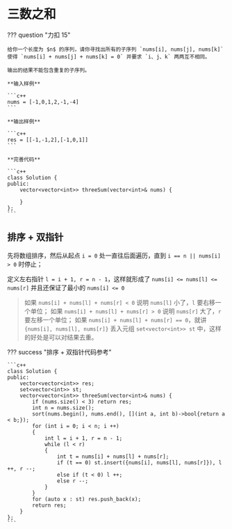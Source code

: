 # 三数之和

??? question "力扣 15"

    给你一个长度为 $n$ 的序列，请你寻找出所有的子序列 `nums[i], nums[j], nums[k]` 使得 `nums[i] + nums[j] + nums[k] = 0` 并要求 `i、j、k` 两两互不相同。

    输出的结果不能包含重复的子序列。

    **输入样例**

    ```c++
    nums = [-1,0,1,2,-1,-4]
    ```

    **输出样例**

    ```c++
    res = [[-1,-1,2],[-1,0,1]]
    ```

    **完善代码**

    ```c++
    class Solution {
    public:
        vector<vector<int>> threeSum(vector<int>& nums) {

        }
    };
    ```

## 排序 + 双指针

先将数组排序，然后从起点 `i = 0` 处一直往后面遍历，直到 `i == n || nums[i] > 0` 时停止；

定义左右指针 `l = i + 1, r = n - 1`，这样就形成了 `nums[i] <= nums[l] <= nums[r]` 并且还保证了最小的 `nums[i] <= 0`

> 如果 `nums[i] + nums[l] + nums[r] < 0` 说明 `nums[l]` 小了，`l` 要右移一个单位；
> 如果 `nums[i] + nums[l] + nums[r] > 0` 说明 `nums[r]` 大了，`r` 要左移一个单位；
> 如果 `nums[i] + nums[l] + nums[r] == 0`，就讲 `{nums[i], nums[l], nums[r]}` 丢入元组 `set<vector<int>> st` 中，这样的好处是可以对结果去重。

??? success "排序 + 双指针代码参考"

    ```c++
    class Solution {
    public:
        vector<vector<int>> res;
        set<vector<int>> st;
        vector<vector<int>> threeSum(vector<int>& nums) {
            if (nums.size() < 3) return res;
            int n = nums.size();
            sort(nums.begin(), nums.end(), [](int a, int b)->bool{return a < b;});
            for (int i = 0; i < n; i ++)
            {
                int l = i + 1, r = n - 1;
                while (l < r)
                {
                    int t = nums[i] + nums[l] + nums[r];
                    if (t == 0) st.insert({nums[i], nums[l], nums[r]}), l ++, r --;
                    else if (t < 0) l ++;
                    else r --;
                }
            }
            for (auto x : st) res.push_back(x);
            return res;
        }
    };
    ```
